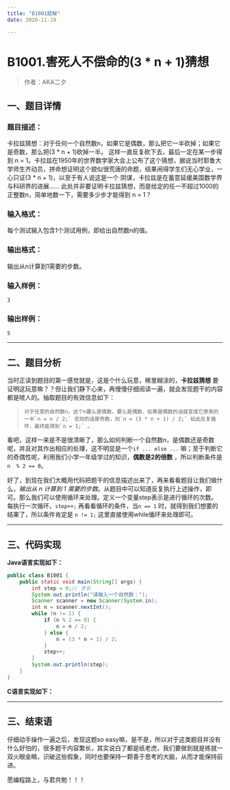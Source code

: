 ```yaml
---
title: "B1001题解"
date: 2020-11-19

---
```


# B1001.害死人不偿命的(3 * n + 1)猜想

>    作者：AKA二夕



## 一、题目详情

### 题目描述：

卡拉兹猜想：对于任何一个自然数n，如果它是偶数，那么把它一半砍掉；如果它是奇数，那么把(3 * n + 1)砍掉一半。
这样一直反复砍下去，最后一定在某一步得到 n = 1。卡拉兹在1950年的世界数学家大会上公布了这个猜想，据说当时耶鲁大
学师生齐动员，拼命想证明这个貌似很荒唐的命题，结果闹得学生们无心学业，一心只证(3 * n + 1)，以至于有人说这是一个
阴谋，卡拉兹是在蓄意延缓美国数学界与科研界的进展……
此处并非要证明卡拉兹猜想，而是给定的任一不超过1000的正整数n，简单地数一下，需要多少步才能得到 n = 1？

### 输入格式：

每个测试输入包含1个测试用例，即给出自然数n的值。

### 输出格式：

输出从n计算到1需要的步数。

### 输入样例：

```out
3
```

### 输出样例：

```out
5
```

---

## 二、题目分析

当时正读到题目的第一感觉就是，这是个什么玩意，稀里糊涂的，**卡拉兹猜想** 要证明这玩意嘛？？但让我们静下心来，再慢慢仔细阅读一遍，就会发现题干的内容都是唬人的。抽取题目的有效信息如下：

>     对于任意的自然数n，这个n要么是偶数，要么是偶数，如果是偶数的话就变成它原来的一半`n = n / 2;` 否则的话是奇数，则`n = (3 * n + 1) / 2;` 如此反复循环，最终能得到`n = 1;` 。

看吧，这样一来是不是很清晰了，那么如何判断一个自然数n，是偶数还是奇数呢，并且对其作出相应的处理，这不明显是一个`if ... else ...` 嘛；至于判断它的奇偶性呢，利用我们小学一年级学过的知识，**偶数是2的倍数** ，所以判断条件是`n  % 2 == 0`。

好了，到现在我们大概用代码把题干的信息描述出来了，再来看看题目让我们做什么，*输出从 n 计算到 1 需要的步数*。从题目中可以知道反复执行上述操作，即可。那么我们可以使用循环来处理。定义一个变量step表示是进行循环的次数。每执行一次循环，`step++;` 再看看循环的条件，当`n == 1` 时，就得到我们想要的结果了，所以条件肯定是 `n != 1;` 这里直接使用while循环来处理即可。

---

## 三、代码实现

**Java语言实现如下：**

```java
public class B1001 {
    public static void main(String[] args) {
        int step = 0;// 步长
        System.out.println("请输入一个自然数：");
        Scanner scanner = new Scanner(System.in);
        int n = scanner.nextInt();
        while (n != 1) {
            if (n % 2 == 0) {
                n = n / 2;
            } else {
                n = (3 * n + 1) / 2;
            }
            step++;
        }
        System.out.println(step);
    }
}
```

**C语言实现如下：**



---

## 三、结束语

仔细动手操作一遍之后，发现这题so easy嘛，是不是，所以对于这类题目并没有什么好怕的，很多题干内容繁长，其实说白了都是纸老虎，我们要做到就是练就一双火眼金睛，识破这些假象，同时也要保持一颗善于思考的大脑，从而才能保持前进。

愿编程路上，与君共勉！！！